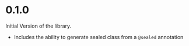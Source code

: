 # 0.1.0

Initial Version of the library.

- Includes the ability to generate sealed class from a `@sealed` annotation
